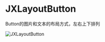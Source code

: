 # JXLayoutButton
Button的图片和文本的布局方式，左右上下排列

![JXLayoutButton](https://raw.githubusercontent.com/JiongXing/JXLayoutButton/master/screenshots/1.png)
